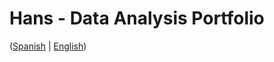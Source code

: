 # Hans - Data Analysis Portfolio 
([Spanish](https://github.com/HansAllTech/Hans_Data_Analysis_Portfolio/blob/main/Proyectos.md#tabla-de-contenido-es--en) | [English](https://github.com/HansAllTech/Hans_Data_Analysis_Portfolio/blob/main/Projects.md#table-of-content-es--en))                                       
                                                                                                                                                           
                                                                                 
                                                                                    
                                                     
                            
                  
                              
          
     
    
   
 
  
